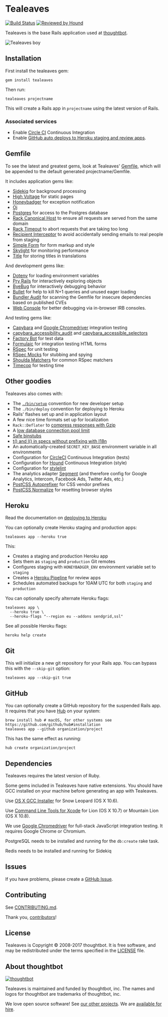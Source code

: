 # Tealeaves

[![Build Status](https://github.com/thoughtbot/tealeaves/actions/workflows/main.yml/badge.svg?branch=master)](https://github.com/thoughtbot/tealeaves/actions)
[![Reviewed by Hound](https://img.shields.io/badge/Reviewed_by-Hound-8E64B0.svg)](https://houndci.com)

Tealeaves is the base Rails application used at
[thoughtbot](https://thoughtbot.com/).

![Tealeaves boy](http://media.tumblr.com/1TEAMALpseh5xzf0Jt6bcwSMo1_400.png)

## Installation

First install the tealeaves gem:

    gem install tealeaves

Then run:

    tealeaves projectname

This will create a Rails app in `projectname` using the latest version of Rails.

### Associated services

- Enable [Circle CI](https://circleci.com/) Continuous Integration
- Enable [GitHub auto deploys to Heroku staging and review
  apps](https://dashboard.heroku.com/apps/app-name-staging/deploy/github).

## Gemfile

To see the latest and greatest gems, look at Tealeaves'
[Gemfile](templates/Gemfile.erb), which will be appended to the default
generated projectname/Gemfile.

It includes application gems like:

- [Sidekiq](https://github.com/mperham/sidekiq) for background
  processing
- [High Voltage](https://github.com/thoughtbot/high_voltage) for static pages
- [Honeybadger](https://www.honeybadger.io/?affiliate=A43uwl) for exception notification
- [Oj](http://www.ohler.com/oj/)
- [Postgres](https://github.com/ged/ruby-pg) for access to the Postgres database
- [Rack Canonical Host](https://github.com/tylerhunt/rack-canonical-host) to
  ensure all requests are served from the same domain
- [Rack Timeout](https://github.com/heroku/rack-timeout) to abort requests that are
  taking too long
- [Recipient Interceptor](https://github.com/croaky/recipient_interceptor) to
  avoid accidentally sending emails to real people from staging
- [Simple Form](https://github.com/plataformatec/simple_form) for form markup
  and style
- [Skylight](https://www.skylight.io/) for monitoring performance
- [Title](https://github.com/calebthompson/title) for storing titles in
  translations

And development gems like:

- [Dotenv](https://github.com/bkeepers/dotenv) for loading environment variables
- [Pry Rails](https://github.com/rweng/pry-rails) for interactively exploring
  objects
- [ByeBug](https://github.com/deivid-rodriguez/byebug) for interactively
  debugging behavior
- [Bullet](https://github.com/flyerhzm/bullet) for help to kill N+1 queries and
  unused eager loading
- [Bundler Audit](https://github.com/rubysec/bundler-audit) for scanning the
  Gemfile for insecure dependencies based on published CVEs
- [Web Console](https://github.com/rails/web-console) for better debugging via
  in-browser IRB consoles.

And testing gems like:

- [Capybara](https://github.com/jnicklas/capybara) and
  [Google Chromedriver]
  integration testing
- [capybara_accessibility_audit](https://github.com/thoughtbot/capybara_accessibility_audit) and
  [capybara_accessible_selectors](https://github.com/citizensadvice/capybara_accessible_selectors)
- [Factory Bot](https://github.com/thoughtbot/factory_bot) for test data
- [Formulaic](https://github.com/thoughtbot/formulaic) for integration testing
  HTML forms
- [RSpec](https://github.com/rspec/rspec) for unit testing
- [RSpec Mocks](https://github.com/rspec/rspec-mocks) for stubbing and spying
- [Shoulda Matchers](https://github.com/thoughtbot/shoulda-matchers) for common
  RSpec matchers
- [Timecop](https://github.com/travisjeffery/timecop) for testing time

## Other goodies

Tealeaves also comes with:

- The [`./bin/setup`][setup] convention for new developer setup
- The `./bin/deploy` convention for deploying to Heroku
- Rails' flashes set up and in application layout
- A few nice time formats set up for localization
- `Rack::Deflater` to [compress responses with Gzip][compress]
- A [low database connection pool limit][pool]
- [Safe binstubs][binstub]
- [t() and l() in specs without prefixing with I18n][i18n]
- An automatically-created `SECRET_KEY_BASE` environment variable in all
  environments
- Configuration for [CircleCI][circle] Continuous Integration (tests)
- Configuration for [Hound][hound] Continuous Integration (style)
- Configuration for [stylelint][stylelint]
- The analytics adapter [Segment][segment] (and therefore config for Google
  Analytics, Intercom, Facebook Ads, Twitter Ads, etc.)
- [PostCSS Autoprefixer][autoprefixer] for CSS vendor prefixes
- [PostCSS Normalize][normalize] for resetting browser styles

[setup]: https://robots.thoughtbot.com/bin-setup
[compress]: https://robots.thoughtbot.com/content-compression-with-rack-deflater
[pool]: https://devcenter.heroku.com/articles/concurrency-and-database-connections
[binstub]: https://github.com/thoughtbot/tealeaves/pull/282
[i18n]: https://github.com/thoughtbot/tealeaves/pull/304
[circle]: https://circleci.com/docs
[hound]: https://houndci.com
[stylelint]: https://stylelint.io/
[segment]: https://segment.com
[autoprefixer]: https://github.com/postcss/autoprefixer
[normalize]: https://github.com/csstools/postcss-normalize

## Heroku

Read the documentation on [deploying to Heroku][heroku deploy]

You can optionally create Heroku staging and production apps:

    tealeaves app --heroku true

This:

- Creates a staging and production Heroku app
- Sets them as `staging` and `production` Git remotes
- Configures staging with `HONEYBADGER_ENV` environment variable set
  to `staging`
- Creates a [Heroku Pipeline] for review apps
- Schedules automated backups for 10AM UTC for both `staging` and `production`

[Heroku Pipeline]: https://devcenter.heroku.com/articles/pipelines
[heroku deploy]: https://github.com/thoughtbot/tealeaves/blob/master/docs/heroku_deploy.md

You can optionally specify alternate Heroku flags:

    tealeaves app \
      --heroku true \
      --heroku-flags "--region eu --addons sendgrid,ssl"

See all possible Heroku flags:

    heroku help create

## Git

This will initialize a new git repository for your Rails app. You can
bypass this with the `--skip-git` option:

    tealeaves app --skip-git true

## GitHub

You can optionally create a GitHub repository for the suspended Rails app. It
requires that you have [Hub](https://github.com/github/hub) on your system:

    brew install hub # macOS, for other systems see https://github.com/github/hub#installation
    tealeaves app --github organization/project

This has the same effect as running:

    hub create organization/project

## Dependencies

Tealeaves requires the latest version of Ruby.

Some gems included in Tealeaves have native extensions. You should have GCC
installed on your machine before generating an app with Tealeaves.

Use [OS X GCC Installer](https://github.com/kennethreitz/osx-gcc-installer/) for
Snow Leopard (OS X 10.6).

Use [Command Line Tools for Xcode](https://developer.apple.com/downloads/index.action)
for Lion (OS X 10.7) or Mountain Lion (OS X 10.8).

We use [Google Chromedriver] for full-stack JavaScript integration testing. It
requires Google Chrome or Chromium.

[Google Chromedriver]: https://sites.google.com/a/chromium.org/chromedriver/home

PostgreSQL needs to be installed and running for the `db:create` rake task.

Redis needs to be installed and running for Sidekiq

## Issues

If you have problems, please create a
[GitHub Issue](https://github.com/thoughtbot/tealeaves/issues).

## Contributing

See [CONTRIBUTING.md](CONTRIBUTING.md).

Thank you, [contributors]!

[contributors]: https://github.com/thoughtbot/tealeaves/graphs/contributors

## License

Tealeaves is Copyright © 2008-2017 thoughtbot.
It is free software,
and may be redistributed under the terms specified in the [LICENSE] file.

[LICENSE]: LICENSE

## About thoughtbot

[![thoughtbot][thoughtbot-logo]][thoughtbot]

Tealeaves is maintained and funded by thoughtbot, inc.
The names and logos for thoughtbot are trademarks of thoughtbot, inc.

We love open source software!
See [our other projects][community].
We are [available for hire][hire].

[thoughtbot]: https://thoughtbot.com?utm_source=github
[thoughtbot-logo]: https://thoughtbot.com/brand_assets/93:44.svg
[community]: https://thoughtbot.com/community?utm_source=github
[hire]: https://thoughtbot.com?utm_source=github
